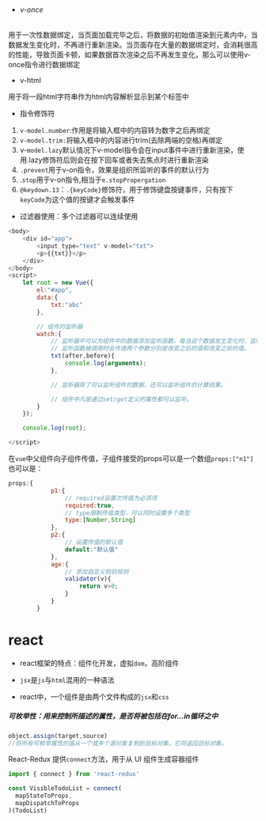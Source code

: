 - ###### v-once

用于一次性数据绑定，当页面加载完毕之后，将数据的初始值渲染到元素内中，当数据发生变化时，不再进行重新渲染。当页面存在大量的数据绑定时，会消耗很高的性能，导致页面卡顿，如果数据首次渲染之后不再发生变化，那么可以使用v-once指令进行数据绑定

- v-html

用于将一段html字符串作为html内容解析显示到某个标签中

- 指令修饰符

1. `v-model.number`:作用是将输入框中的内容转为数字之后再绑定
2. `v-model.trim:`将输入框中的内容进行trim(去除两端的空格)再绑定
3. v-`model.lazy`默认情况下v-model指令会在input事件中进行重新渲染，使用.lazy修饰符后则会在按下回车或者失去焦点时进行重新渲染
4. `.prevent`用于v-on指令，效果是组织所监听的事件的默认行为
5. .`stop`用于v-on指令,相当于`e.stopPropergation`
6. `@keydown.13`：`.{keyCode}`修饰符，用于修饰键盘按键事件，只有按下`keyCode`为这个值的按键才会触发事件 

- 过滤器使用：多个过滤器可以连续使用

```javascript
<body>
    <div id="app">
        <input type="text" v-model="txt">
        <p>{{txt}}</p>
    </div>
</body>
<script>
    let root = new Vue({
        el:"#app",
        data:{
            txt:"abc"
        },

        // 组件的监听器
        watch:{
            // 监听器中可以为组件中的数据添加监听函数，每当这个数据发生变化时，监听函数就会被调用。
            // 监听函数被调用时会传递两个参数分别是改变之后的值和改变之前的值。
            txt(after,before){
                console.log(arguments);
            },

            // 监听器除了可以监听组件的数据，还可以监听组件的计算结果。

            // 组件中凡是通过set/get定义的属性都可以监听。
        }
    });

    console.log(root);

</script>

```

在`vue`中父组件向子组件传值，子组件接受的props可以是一个数组`props:["n1"]`也可以是：

```javascript
props:{
            p1:{
                // required设置次传值为必须项
                required:true,
                // type限制传值类型，可以同时设置多个类型
                type:[Number,String]
            },
            p2:{
                // 设置传值的默认值
                default:"默认值"
            },
            age:{
                // 添加自定义校验规则
                validator(v){
                    return v>0;
                }
            }
        }
```

# react

- react框架的特点：组件化开发，虚拟`dom`，高阶组件

- `jsx`是`js`与`html`混用的一种语法
- react中，一个组件是由两个文件构成的`jsx`和`css`

##### 可枚举性：用来控制所描述的属性，是否将被包括在for...in循环之中

```javascript
object.assign(target,source)
//将所有可枚举属性的值从一个或多个源对象复制到目标对象。它将返回目标对象。
```

React-Redux 提供`connect`方法，用于从 UI 组件生成容器组件

```javascript
import { connect } from 'react-redux'

const VisibleTodoList = connect(
  mapStateToProps,
  mapDispatchToProps
)(TodoList)
```

